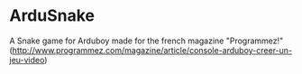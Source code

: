 # ArduSnake
A Snake game for Arduboy made for the french magazine "Programmez!" (http://www.programmez.com/magazine/article/console-arduboy-creer-un-jeu-video)
